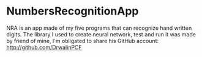 # NumbersRecognitionApp
NRA is an app made of my five programs that can recognize hand written digits. The library I used to create neural network, test and run it was made by friend of mine, I'm obligated to share his GitHub account: http://github.com/DrwalinPCF
